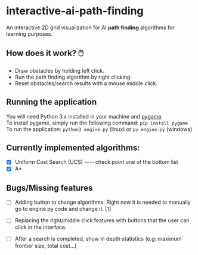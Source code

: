 # interactive-ai-path-finding
An interactive 2D grid visualization for AI **path finding** algorithms for learning purposes.

## How does it work? 🖱️
* Draw obstacles by holding left click.
* Run the path finding algorithm by right clicking.
* Reset obstacles/search results with a mouse middle click.

## Running the application
You will need Python 3.x installed in your machine and [pygame](https://www.pygame.org).<br>
To install pygame, simply run the following command: `pip install pygame`<br>
To run the application: `python3 engine.py` (linux) or `py engine.py` (windows)

## Currently implemented algorithms:
- [x] Uniform Cost Search (UCS) ---- check point one of the bottom list
- [x] A*

## Bugs/Missing features
- [ ] Adding button to change algorithms. Right now it is needed to manually go to engine.py code and change it. [1]
- [ ] Replacing the right/middle click features with buttons that the user can click in the interface.
- [ ] After a search is completed, show in depth statistics (e.g: maximum frontier size, total cost...)



